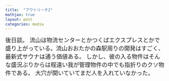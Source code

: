 ```yaml
---
title:  "アウトリーチ2"
mathjax: true
layout: post
categories: media
---
```

<span style="font-size:large">
後日談。
流山は物流センターとかつくばエクスプレスとかで盛り上がっている。流山おおたかの森駅周りの開発はすごく、最新式サウナは通う価値ある。
しかし、彼の入る物件はそんな盛況ぶりからは程遠い我が管理物件の中でも指折りのクソ物件である。
大穴が開いていてまだ人を入れていなかった。
